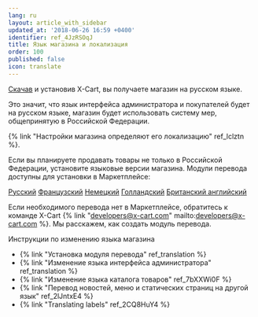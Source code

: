 ```yaml
---
lang: ru
layout: article_with_sidebar
updated_at: '2018-06-26 16:59 +0400'
identifier: ref_4JzRSOqJ
title: Язык магазина и локализация
order: 100
published: false
icon: translate
---
```

[Скачав](https://www.x-cart.ru/download.html "Язык магазина и локализация") и установив X-Cart, вы получаете магазин на русском языке.  

Это значит, что язык интерфейса администратора и покупателей будет на русском языке, магазин будет использовать систему мер, общепринятую в Российской Федерации. 

{% link "Настройки магазина определяют его локализацию" ref_lclztn %}. 

Если вы планируете продавать товары не только в Российской Федерации, установите языковые версии магазина. Модули перевода доступны для установки в Маркетплейсе:

[Русский](https://market.x-cart.com/addons/russian-translation.html  "Язык магазина и локализация")
[Французский](https://market.x-cart.com/addons/french-translation.html  "Язык магазина и локализация")
[Немецкий](https://market.x-cart.com/addons/german-translation.html  "Язык магазина и локализация")
[Голландский](https://market.x-cart.com/addons/dutch-translation-by-community-members.html  "Язык магазина и локализация")
[Британский английский](https://market.x-cart.com/addons/translation-british-english.html  "Язык магазина и локализация")

Если необходимого перевода нет в Маркетплейсе, обратитесь к команде X-Cart {% link "developers@x-cart.com" mailto:developers@x-cart.com %}. Мы расскажем, как создать модуль перевода.

Инструкции по изменению языка магазина  
*  {% link "Установка модуля перевода" ref_translation %}
*  {% link "Изменение языка интерфейса администратора" ref_translation %}
*  {% link "Изменение языка каталога товаров" ref_7bXXWi0F %}
*  {% link "Перевод новостей, меню и статических страниц на другой язык" ref_2lJntxE4 %}
*  {% link "Translating labels" ref_2CQ8HuY4 %}
